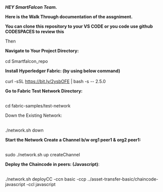 ***HEY SmartFalcon Team.***

**Here is the Walk Through documentation of the assgniment.**

**You can clone this repository to your VS CODE or you code use github CODESPACES to review this**

Then

**Navigate to Your Project Directory:** <br><br>
cd Smartfalcon_repo 

**Install Hyperledger Fabric: (by using below command)** <br><br>
curl -sSL https://bit.ly/2ysbOFE | bash -s -- 2.5.0

**Go to Fabric Test Network Directory:**<br><br>

cd fabric-samples/test-network

Down the Existing Network: <br><br>

./network.sh down

**Start the Network Create a Channel b/w org1 peer1 & org2 peer1:** <br><br>

sudo ./network.sh up createChannel

**Deploy the Chaincode in peers: (Javascript)**: <br><br>

./network.sh deployCC -ccn basic -ccp ../asset-transfer-basic/chaincode-javascript -ccl javascript